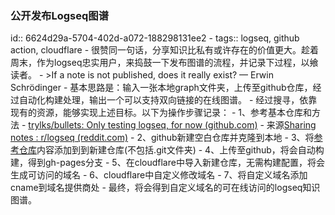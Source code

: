 ###  公开发布Logseq图谱
id:: 6624d29a-5704-402d-a072-188298131ee2
	- tags:: logseq, github action, cloudflare
	- 很赞同一句话，分享知识比私有或许存在的价值更大。趁着周末，作为logseq忠实用户，来捣鼓一下发布图谱的流程，并记录下过程，以飨读者。
	- >If a note is not published, does it really exist? — Erwin Schrödinger
	- 基本思路是：输入一张本地graph文件夹，上传至github仓库，经过自动化构建处理，输出一个可以支持双向链接的在线图谱。
	- 经过搜寻，依靠现有的资源，能够实现上述目标。以下为操作步骤记录：
	- 1、参考基本仓库和方法
		- [trylks/bullets: Only testing logseq, for now (github.com)](https://github.com/trylks/bullets/tree/main)
			- 来源[Sharing notes : r/logseq (reddit.com)](https://www.reddit.com/r/logseq/comments/z30x19/sharing_notes/?rdt=52663)
	- 2、github新建空白仓库并克隆到本地
	- 3、将[参考仓库](https://github.com/trylks/bullets/tree/main)内容添加到到新建仓库(不包括.git文件夹)
	- 4、上传至github，将会自动构建，得到gh-pages分支
	- 5、在cloudflare中导入新建仓库，无需构建配置，将会生成可访问的域名
	- 6、cloudflare中自定义修改域名
	- 7、将自定义域名添加cname到域名提供商处
	- 最终，将会得到自定义域名的可在线访问的logseq知识图谱。